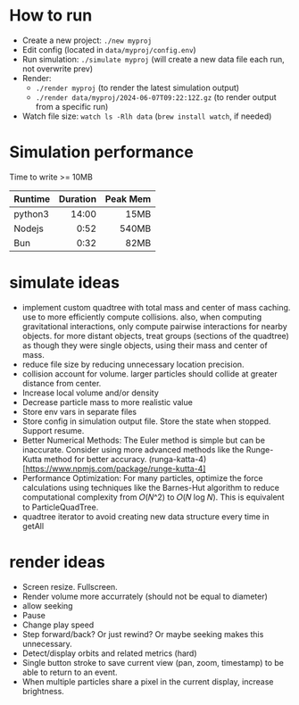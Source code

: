 # How to run

- Create a new project: `./new myproj`
- Edit config (located in `data/myproj/config.env`)
- Run simulation: `./simulate myproj` (will create a new data file each run, not overwrite prev)
- Render:
  - `./render myproj` (to render the latest simulation output)
  - `./render data/myproj/2024-06-07T09:22:12Z.gz` (to render output from a specific run)
- Watch file size: `watch ls -Rlh data` (`brew install watch`, if needed)

# Simulation performance

Time to write >= 10MB

| Runtime | Duration | Peak Mem |
| ------- | -------: | -------: |
| python3 |    14:00 |     15MB |
| Nodejs  |     0:52 |    540MB |
| Bun     |     0:32 |     82MB |

# simulate ideas

- implement custom quadtree with total mass and center of mass caching. use to more efficiently compute collisions. also, when
  computing gravitational interactions, only compute pairwise interactions for nearby objects. for more distant objects, treat
  groups (sections of the quadtree) as though they were single objects, using their mass and center of mass.
- reduce file size by reducing unnecessary location precision.
- collision account for volume. larger particles should collide at greater distance from center.
- Increase local volume and/or density
- Decrease particle mass to more realistic value
- Store env vars in separate files
- Store config in simulation output file. Store the state when stopped. Support resume.
- Better Numerical Methods: The Euler method is simple but can be inaccurate. Consider using more advanced methods like the Runge-Kutta method for better accuracy. (runga-katta-4)[https://www.npmjs.com/package/runge-kutta-4]
- Performance Optimization: For many particles, optimize the force calculations using techniques like the Barnes-Hut algorithm to reduce computational complexity from 𝑂(𝑁^2) to 𝑂(𝑁 log 𝑁). This is equivalent to ParticleQuadTree.
- quadtree iterator to avoid creating new data structure every time in getAll

# render ideas

- Screen resize. Fullscreen.
- Render volume more accurrately (should not be equal to diameter)
- allow seeking
- Pause
- Change play speed
- Step forward/back? Or just rewind? Or maybe seeking makes this unnecessary.
- Detect/display orbits and related metrics (hard)
- Single button stroke to save current view (pan, zoom, timestamp) to be able to return to an event.
- When multiple particles share a pixel in the current display, increase brightness.
